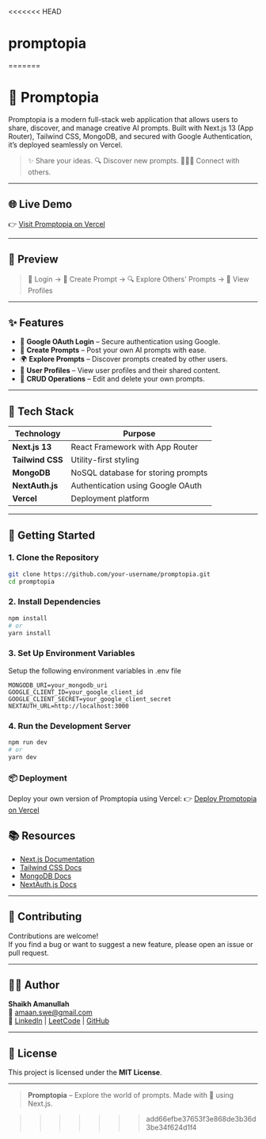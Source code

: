 <<<<<<< HEAD
# promptopia
=======
# 🧠 Promptopia

Promptopia is a modern full-stack web application that allows users to share, discover, and manage creative AI prompts. Built with Next.js 13 (App Router), Tailwind CSS, MongoDB, and secured with Google Authentication, it’s deployed seamlessly on Vercel.

> ✨ Share your ideas. 🔍 Discover new prompts. 🧑‍🤝‍🧑 Connect with others.

---

## 🌐 Live Demo

👉 [Visit Promptopia on Vercel](https://promptopia-becib9f0t-amanullahswes-projects.vercel.app/)

---

## 📸 Preview

> 🔐 Login → 📝 Create Prompt → 🔍 Explore Others' Prompts → 👥 View Profiles


---

## ✨ Features

- 🔐 **Google OAuth Login** – Secure authentication using Google.
- 📝 **Create Prompts** – Post your own AI prompts with ease.
- 🌍 **Explore Prompts** – Discover prompts created by other users.
- 👤 **User Profiles** – View user profiles and their shared content.
- 🔄 **CRUD Operations** – Edit and delete your own prompts.

---

## 🧰 Tech Stack

| Technology     | Purpose                                |
|----------------|----------------------------------------|
| **Next.js 13** | React Framework with App Router        |
| **Tailwind CSS** | Utility-first styling                |
| **MongoDB**    | NoSQL database for storing prompts     |
| **NextAuth.js**| Authentication using Google OAuth      |
| **Vercel**     | Deployment platform                    |

---

## 🚀 Getting Started

### 1. Clone the Repository

```bash
git clone https://github.com/your-username/promptopia.git
cd promptopia

```
### 2. Install Dependencies
```bash
npm install
# or
yarn install
```
### 3. Set Up Environment Variables
Setup the following environment variables in .env file 
```
MONGODB_URI=your_mongodb_uri
GOOGLE_CLIENT_ID=your_google_client_id
GOOGLE_CLIENT_SECRET=your_google_client_secret
NEXTAUTH_URL=http://localhost:3000
```

### 4. Run the Development Server
```bash
npm run dev
# or
yarn dev
```
### 📦 Deployment
Deploy your own version of Promptopia using Vercel:
👉 [Deploy Promptopia on Vercel](https://promptopia-becib9f0t-amanullahswes-projects.vercel.app/)


## 📚 Resources

- [Next.js Documentation](https://nextjs.org/docs)
- [Tailwind CSS Docs](https://tailwindcss.com/docs)
- [MongoDB Docs](https://www.mongodb.com/docs/)
- [NextAuth.js Docs](https://next-auth.js.org/)

---

## 🤝 Contributing

Contributions are welcome!  
If you find a bug or want to suggest a new feature, please open an issue or pull request.

---

## 👨‍💻 Author

**Shaikh Amanullah**  
📧 amaan.swe@gmail.com  
🔗 [LinkedIn](https://www.linkedin.com/in/shaikh-amaanullah/) | [LeetCode](https://leetcode.com/u/Amanullah-dev/) | [GitHub](https://github.com/amanullah-swe)

---


## 📄 License

This project is licensed under the **MIT License**.

---

> **Promptopia** – Explore the world of prompts. Made with 💖 using Next.js.




>>>>>>> add66efbe37653f3e868de3b36d3be34f624d1f4
